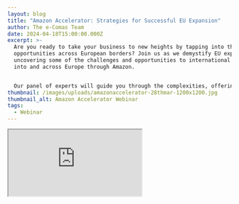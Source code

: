 ```yaml
---
layout: blog
title: "Amazon Accelerator: Strategies for Successful EU Expansion"
author: The e-Comas Team
date: 2024-04-18T15:00:00.000Z
excerpt: >-
  Are you ready to take your business to new heights by tapping into the huge
  opportunities across European borders? Join us as we demystify EU expansion,
  uncovering some of the challenges and opportunities to international growth
  into and across Europe through Amazon.


  Our panel of experts will guide you through the complexities, offering practical advice and proven tactics to propel your brand towards global success. From understanding the diverse emerging markets in the European landscape to navigating regulatory and financial challenges, you’ll get actionable strategies and insights crucial to succeeding in this dynamic marketplace. 
thumbnail: /images/uploads/amazonaccelerator-28thmar-1200x1200.jpg
thumbnail_alt: Amazon Accelerator Webinar
tags:
  - Webinar
---
```

<iframe src="https://us02web.zoom.us/webinar/register/WN_B9bfHbXzR62TsGQAKTCn2g" />